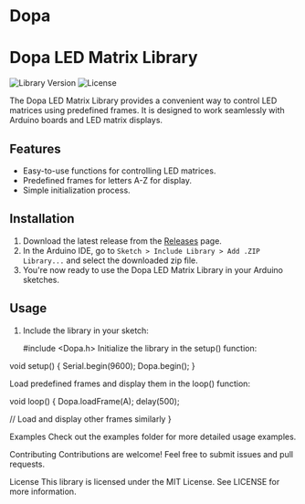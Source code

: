 # Dopa
# Dopa LED Matrix Library

![Library Version](https://img.shields.io/badge/version-1.0.0-blue)
![License](https://img.shields.io/badge/license-MIT-green)

The Dopa LED Matrix Library provides a convenient way to control LED matrices using predefined frames. It is designed to work seamlessly with Arduino boards and LED matrix displays.

## Features

- Easy-to-use functions for controlling LED matrices.
- Predefined frames for letters A-Z for display.
- Simple initialization process.

## Installation

1. Download the latest release from the [Releases](https://github.com/hitendravalhe/Dopa/releases) page.
2. In the Arduino IDE, go to `Sketch > Include Library > Add .ZIP Library...` and select the downloaded zip file.
3. You're now ready to use the Dopa LED Matrix Library in your Arduino sketches.

## Usage

1. Include the library in your sketch:

   #include <Dopa.h>
Initialize the library in the setup() function:

void setup() {
  Serial.begin(9600);
  Dopa.begin();
}

Load predefined frames and display them in the loop() function:

void loop() {
  Dopa.loadFrame(A);
  delay(500);
  
  // Load and display other frames similarly
}

Examples
Check out the examples folder for more detailed usage examples.

Contributing
Contributions are welcome! Feel free to submit issues and pull requests.

License
This library is licensed under the MIT License. See LICENSE for more information.
